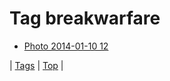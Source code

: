 <!--
title: Tag breakwarfare
date: 2020-06-28T15:26:59.324Z
tags:
-->
# Tag breakwarfare

 * [Photo 2014-01-10 12](72862566602.md)

| [Tags](tags.md) | [Top](index.md) |
